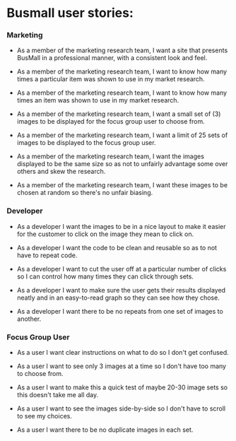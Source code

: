# Busmall user stories:

### Marketing
* As a member of the marketing research team, I want a site that presents BusMall in a professional manner, with a consistent look and feel.

* As a member of the marketing research team, I want to know how many times a particular item was shown to use in my market research.

* As a member of the marketing research team, I want to know how many times an item was shown to use in my market research.

* As a member of the marketing research team, I want a small set of (3) images to be displayed for the focus group user to choose from.

* As a member of the marketing research team, I want a limit of 25 sets of images to be displayed to the focus group user.

* As a member of the marketing research team, I want the images displayed to be the same size so as not to unfairly advantage some over others and skew the research.

* As a member of the marketing research team, I want these images to be chosen at random so there's no unfair biasing.

### Developer
* As a developer I want the images to be in a nice layout to make it easier for the customer to click on the image they mean to click on.

* As a developer I want the code to be clean and reusable so as to not have to repeat code.

* As a developer I want to cut the user off at a particular number of clicks so I can control how many times they can click through sets.

* As a developer I want to make sure the user gets their results displayed neatly and in an easy-to-read graph so they can see how they chose.

* As a developer I want there to be no repeats from one set of images to another.

### Focus Group User
* As a user I want clear instructions on what to do so I don't get confused.

* As a user I want to see only 3 images at a time so I don't have too many to choose from.

* As a user I want to make this a quick test of maybe 20-30 image sets so this doesn't take me all day.

* As a user I want to see the images side-by-side so I don't have to scroll to see my choices.

* As a user I want there to be no duplicate images in each set.

